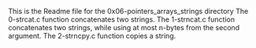 This is the Readme file for the 0x06-pointers_arrays_strings directory
The 0-strcat.c function concatenates two strings.
The 1-strncat.c function concatenates two strings, while using at most n-bytes from the second argument.
The 2-strncpy.c function copies a string.
